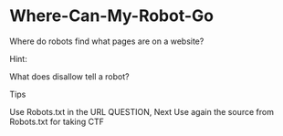 # Where-Can-My-Robot-Go


Where do robots find what pages are on a website?

Hint:

What does disallow tell a robot?

Tips 

Use Robots.txt in the URL QUESTION, Next Use again the source from Robots.txt for taking CTF
